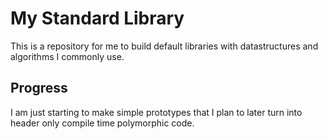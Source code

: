 # My Standard Library
This is a repository for me to build default libraries with datastructures and algorithms I commonly use.
## Progress
I am just starting to make simple prototypes that I plan to later turn into header only compile time polymorphic code.
